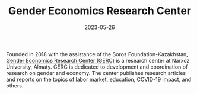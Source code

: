 ﻿---
title: "Gender Economics Research Center"
linkTitle: "Gender Economics Research Center"
contributor: ["Aizada Arystanbek"]
created: 2022-07-27
countries: ["Kazakhstan"]
category: ["Local NGO"]
tags: ["gender NGO", "education", "COVID 19", "economics", "research", "academic"]
date_start: [2018]
date_end: []
data_type: ["reports", "quantitative"] 
language: ["Russian", "Kazakh", "English"]
date: 2023-05-26
description: 
  Gender Economics Research Center is a research center on gender and economics at Narxoz University, Almaty.
---

Founded in 2018 with the assistance of the Soros Foundation-Kazakhstan, [Gender Economics Research Center (GERC)](https://en.narxoz.kz/research/institutes/gerc) is a research center at Narxoz University, Almaty. GERC is dedicated to development and coordination of research on gender and economy. The center publishes research articles and reports on the topics of labor market, education, COVID-19 impact, and others. 
